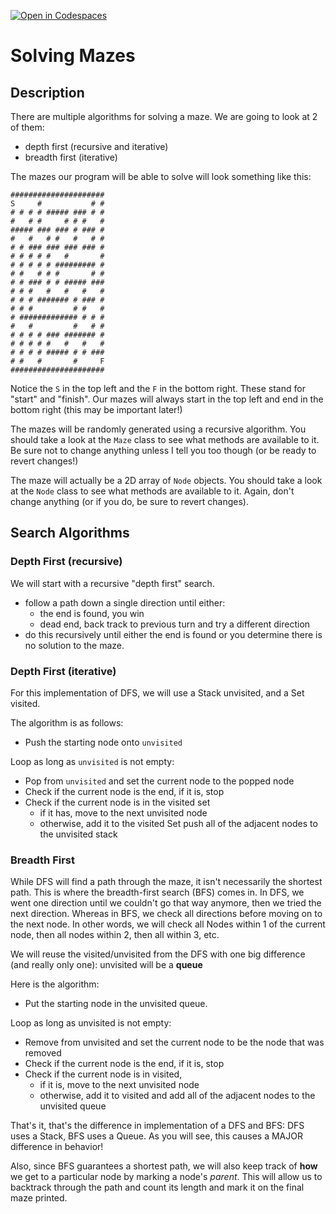 [![Open in Codespaces](https://classroom.github.com/assets/launch-codespace-7f7980b617ed060a017424585567c406b6ee15c891e84e1186181d67ecf80aa0.svg)](https://classroom.github.com/open-in-codespaces?assignment_repo_id=13051173)
# Solving Mazes


## Description
There are multiple algorithms for solving a maze.  We are going to look at 2 of them:
* depth first (recursive and iterative)
* breadth first (iterative)

The mazes our program will be able to solve will look something like this:
```
#####################
S     #           # #
# # # # ##### ### # #
#   # #     # # #   #
##### ### ### # ### #
#   #   # #   #   # #
# # ### ### ### ### #
# # # # #   #       #
# # # # # ######### #
# #   # # #       # #
# # ### # # ##### ###
# # #   #   #   #   #
# # # ####### # ### #
# # #         # #   #
# ############# # # #
#   #         #   # #
# # # # ### ####### #
# # # # #   #   #   #
# # # # ##### # # ###
# #   #       #     F
#####################
```
Notice the `S` in the top left and the `F` in the bottom right.  These stand for "start" and "finish".  Our mazes will always start in the top left and end in the bottom right (this may be important later!)

The mazes will be randomly generated using a recursive algorithm.  You should take a look at the `Maze` class to see what methods are available to it.  Be sure not to change anything unless I tell you too though (or be ready to revert changes!)

The maze will actually be a 2D array of `Node` objects.  You should take a look at the `Node` class to see what methods are available to it.  Again, don't change anything (or if you do, be sure to revert changes).

## Search Algorithms

### Depth First (recursive)
We will start with a recursive "depth first" search.  
* follow a path down a single direction until either:
    * the end is found, you win
    * dead end, back track to previous turn and try a different direction
* do this recursively until either the end is found or you determine there is no solution to the maze.


### Depth First (iterative)
For this implementation of DFS, we will use a Stack unvisited, and a Set visited.  

The algorithm is as follows:
* Push the starting node onto `unvisited`

Loop as long as `unvisited` is not empty:
* Pop from `unvisited` and set the current node to the popped node
* Check if the current node is the end, if it is, stop
* Check if the current node is in the visited set
  * if it has, move to the next unvisited node
  * otherwise, add it to the visited Set push all of the adjacent nodes to the unvisited stack


### Breadth First 
While DFS will find a path through the maze, it isn't necessarily the shortest path.  This is where the breadth-first search (BFS) comes in.  In DFS, we went one direction until we couldn't go that way anymore, then we tried the next direction.  Whereas in BFS, we check all directions before moving on to the next node.  In other words, we will check all Nodes within 1 of the current node, then all nodes within 2, then all within 3, etc.

We will reuse the visited/unvisited from the DFS with one big difference (and really only one): unvisited will be a **queue**

Here is the algorithm:
* Put the starting node in the unvisited queue.

Loop as long as unvisited is not empty:
* Remove from unvisited and set the current node to be the node that was removed
* Check if the current node is the end, if it is, stop
* Check if the current node is in visited,
    * if it is, move to the next unvisited node
    * otherwise, add it to visited and add all of the adjacent nodes to the unvisited queue


That's it, that's the difference in implementation of a DFS and BFS: DFS uses a Stack, BFS uses a Queue.  As you will see, this causes a MAJOR difference in behavior!

Also, since BFS guarantees a shortest path, we will also keep track of **how** we get to a particular node by marking a node's *parent*.   This will allow us to backtrack through the path and count its length and mark it on the final maze printed.


